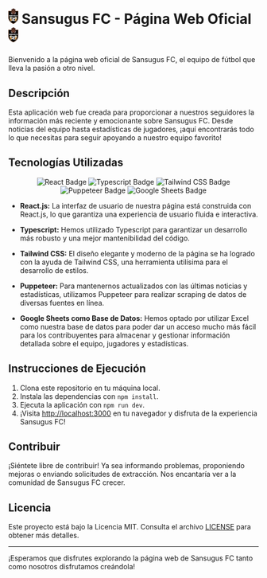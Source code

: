 # <img src="sansugus-web/public/resources/img/shields/sansugus-logo.svg" alt="Logo del equipo" style="width: 20px"> Sansugus FC - Página Web Oficial <img src="sansugus-web/public/resources/img/shields/sansugus-logo.svg" alt="Logo del equipo" style="width: 20px">


Bienvenido a la página web oficial de Sansugus FC, el equipo de fútbol que lleva la pasión a otro nivel.

## Descripción

Esta aplicación web fue creada para proporcionar a nuestros seguidores la información más reciente y emocionante sobre Sansugus FC. Desde noticias del equipo hasta estadísticas de jugadores, ¡aquí encontrarás todo lo que necesitas para seguir apoyando a nuestro equipo favorito!

## Tecnologías Utilizadas

<div align="center">

![React Badge](https://img.shields.io/badge/React-61DAFB?logo=react&logoColor=000)
![Typescript Badge](https://shields.io/badge/TypeScript-3178C6?logo=TypeScript&logoColor=FFF)
![Tailwind CSS Badge](https://img.shields.io/badge/Tailwind%20CSS-06B6D4?logo=tailwindcss&logoColor=fff&style=flat)
![Puppeteer Badge](https://img.shields.io/badge/Puppeteer-40B5A4?logo=puppeteer&logoColor=fff)
![Google Sheets Badge](https://img.shields.io/badge/Google%20Sheets-34A853?logo=googlesheets&logoColor=fff)


</div>

- **React.js:** La interfaz de usuario de nuestra página está construida con React.js, lo que garantiza una experiencia de usuario fluida e interactiva.

- **Typescript:** Hemos utilizado Typescript para garantizar un desarrollo más robusto y una mejor mantenibilidad del código.

- **Tailwind CSS:** El diseño elegante y moderno de la página se ha logrado con la ayuda de Tailwind CSS, una herramienta utilísima para el desarrollo de estilos.

- **Puppeteer:** Para mantenernos actualizados con las últimas noticias y estadísticas, utilizamos Puppeteer para realizar scraping de datos de diversas fuentes en línea.

- **Google Sheets como Base de Datos:** Hemos optado por utilizar Excel como nuestra base de datos para poder dar un acceso mucho más fácil para los contribuyentes para almacenar y gestionar información detallada sobre el equipo, jugadores y estadísticas. 

## Instrucciones de Ejecución

1. Clona este repositorio en tu máquina local.
2. Instala las dependencias con `npm install`.
3. Ejecuta la aplicación con `npm run dev`.
4. ¡Visita [http://localhost:3000](http://localhost:3000) en tu navegador y disfruta de la experiencia Sansugus FC!

## Contribuir

¡Siéntete libre de contribuir! Ya sea informando problemas, proponiendo mejoras o enviando solicitudes de extracción. Nos encantaría ver a la comunidad de Sansugus FC crecer.

## Licencia

Este proyecto está bajo la Licencia MIT. Consulta el archivo [LICENSE](LICENSE) para obtener más detalles.

---

¡Esperamos que disfrutes explorando la página web de Sansugus FC tanto como nosotros disfrutamos creándola!
